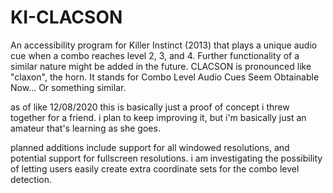 # KI-CLACSON

An accessibility program for Killer Instinct (2013) that plays a unique audio cue when a combo reaches level 2, 3, and 4. 
Further functionality of a similar nature might be added in the future. 
CLACSON is pronounced like "claxon", the horn. It stands for Combo Level Audio Cues Seem Obtainable Now... Or something similar.

as of like 12/08/2020 this is basically just a proof of concept i threw together for a friend.
i plan to keep improving it, but i'm basically just an amateur that's learning as she goes.

planned additions include support for all windowed resolutions, and potential support for fullscreen resolutions.
i am investigating the possibility of letting users easily create extra coordinate sets for the combo level detection.
